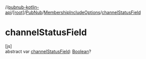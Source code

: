 //[pubnub-kotlin-api](../../../../index.md)/[[root]](../../index.md)/[PubNub](../index.md)/[MembershipIncludeOptions](index.md)/[channelStatusField](channel-status-field.md)

# channelStatusField

[js]\
abstract var [channelStatusField](channel-status-field.md): [Boolean](https://kotlinlang.org/api/latest/jvm/stdlib/kotlin/-boolean/index.html)?
